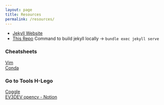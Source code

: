 ```yaml
---
layout: page
title: Resources
permalink: /resources/
---
```



- [Jekyll Website](https://docs.github.com/en/pages/setting-up-a-github-pages-site-with-jekyll/adding-content-to-your-github-pages-site-using-jekyll)<br>
- [This Repo](https://github.com/sachinkmohan/sachinkmohan.github.io)
Command to build jekyll locally -> `bundle exec jekyll serve`

### Cheatsheets
[Vim](https://vim.rtorr.com/) <br>
[Conda](https://docs.conda.io/projects/conda/en/4.6.0/_downloads/52a95608c49671267e40c689e0bc00ca/conda-cheatsheet.pdf)

### Go to Tools H-Lego
[Coggle](https://coggle.it/folder/60e5a2369aec02be916e9da6?org=0)<br>
[EV3DEV opencv - Notion](https://www.notion.so/EV3Dev-OpenCV-ac539198557648dab077a2b66bc13ee5)


